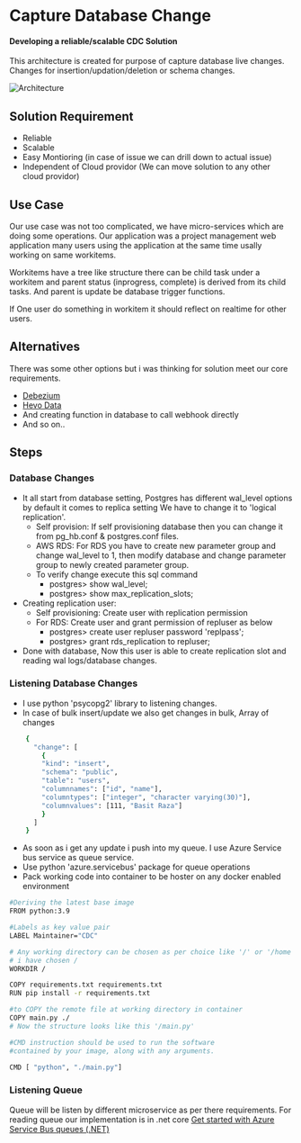 
# Capture Database Change
#### Developing a reliable/scalable CDC Solution

This architecture is created for purpose of capture database live changes. 
Changes for insertion/updation/deletion or schema changes.


![Architecture](https://i.ibb.co/G2YDMFP/cdc-aws-azure-drawio-3.png)

## Solution Requirement

- Reliable
- Scalable 
- Easy Montioring (in case of issue we can drill down to actual issue)
- Independent of Cloud providor (We can move solution to any other cloud providor)


## Use Case

Our use case was not too complicated, we have micro-services which are doing some
operations. Our application was a project management web application many users using the application
at the same time usally working on same workitems. 

Workitems have a tree like structure there can be child task under a workitem and parent status (inprogress, complete)
is derived from its child tasks. And parent is update be database trigger functions.

If One user do something in workitem it should reflect on realtime for other users.





## Alternatives

There was some other options but i was thinking for solution meet our core requirements.
- [Debezium](https://debezium.io/)
- [Hevo Data]()
- And creating function in database to call webhook directly
- And so on..

## Steps

### Database Changes

- It all start from database setting, Postgres has different wal_level options by default it comes to replica setting
  We have to change it to 'logical replication'.
  - Self provision: If self provisioning database then you can change it from pg_hb.conf & postgres.conf files.
  - AWS RDS: For RDS you have to create new parameter group and change wal_level to 1, then modify database and change parameter group to 
    newly created parameter group.
  - To verify change execute this sql command 
    - postgres> show wal_level; 
    - postgres> show max_replication_slots;
- Creating replication user:  
  - Self provisioning: Create user with replication permission
  - For RDS: Create user and grant permission of repluser as below
    - postgres> create user repluser password 'replpass';  
    - postgres> grant rds_replication to repluser;
- Done with database, Now this user is able to create replication slot and reading wal logs/database changes.

### Listening Database Changes 

- I use python 'psycopg2' library to listening changes. 
- In case of bulk insert/update we also get changes in bulk, Array of changes
```bash
    {
      "change": [
        {
        "kind": "insert",
        "schema": "public",
        "table": "users",
        "columnnames": ["id", "name"],
        "columntypes": ["integer", "character varying(30)"],
        "columnvalues": [111, "Basit Raza"]
        }
      ]
    }
```
- As soon as i get any update i push into my queue. I use Azure Service bus service as queue service.
- Use python 'azure.servicebus' package for queue operations
- Pack working code into container to be hoster on any docker enabled environment
```bash
#Deriving the latest base image
FROM python:3.9

#Labels as key value pair
LABEL Maintainer="CDC"

# Any working directory can be chosen as per choice like '/' or '/home' etc
# i have chosen /
WORKDIR /

COPY requirements.txt requirements.txt
RUN pip install -r requirements.txt

#to COPY the remote file at working directory in container
COPY main.py ./
# Now the structure looks like this '/main.py'

#CMD instruction should be used to run the software
#contained by your image, along with any arguments.

CMD [ "python", "./main.py"]
```

### Listening Queue 

Queue will be listen by different microservice as per there requirements.
For reading queue our implementation is in .net core
[Get started with Azure Service Bus queues (.NET)](https://docs.microsoft.com/en-us/azure/service-bus-messaging/service-bus-dotnet-get-started-with-queues)
